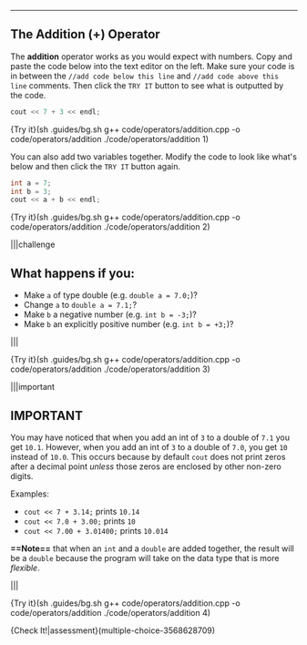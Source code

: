 ---

## The Addition (+) Operator
The **addition** operator works as you would expect with numbers. Copy and paste the code below into the text editor on the left. Make sure your code is in between the `//add code below this line` and `//add code above this line` comments. Then click the `TRY IT` button to see what is outputted by the code.

```c++
cout << 7 + 3 << endl;
```

{Try it}(sh .guides/bg.sh g++ code/operators/addition.cpp -o code/operators/addition ./code/operators/addition 1)

You can also add two variables together. Modify the code to look like what's below and then click the `TRY IT` button again.

```c++
int a = 7;
int b = 3;
cout << a + b << endl;
```

{Try it}(sh .guides/bg.sh g++ code/operators/addition.cpp -o code/operators/addition ./code/operators/addition 2)

|||challenge
## What happens if you:
* Make `a` of type double (e.g. `double a = 7.0;`)?
* Change `a` to `double a = 7.1;`?
* Make `b` a negative number (e.g. `int b = -3;`)?
* Make `b` an explicitly positive number (e.g. `int b = +3;`)?

|||

{Try it}(sh .guides/bg.sh g++ code/operators/addition.cpp -o code/operators/addition ./code/operators/addition 3)

|||important
## IMPORTANT
You may have noticed that when you add an int of `3` to a double of `7.1` you get `10.1`. However, when you add an int of `3` to a double of `7.0`, you get `10` instead of `10.0`. This occurs because by default `cout` does not print zeros after a decimal point *unless* those zeros are enclosed by other non-zero digits.

Examples:
* `cout << 7 + 3.14;` prints `10.14`
* `cout << 7.0 + 3.00;` prints `10`
* `cout << 7.00 + 3.01400;` prints `10.014`

**==Note==** that when an `int` and a `double` are added together, the result will be a `double` because the program will take on the data type that is more *flexible*.

|||

{Try it}(sh .guides/bg.sh g++ code/operators/addition.cpp -o code/operators/addition ./code/operators/addition 4)

{Check It!|assessment}(multiple-choice-3568628709)
